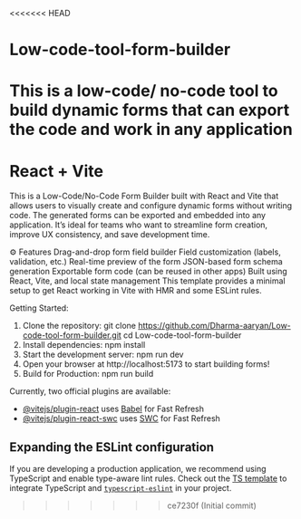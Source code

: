 <<<<<<< HEAD
# Low-code-tool-form-builder
This is a low-code/ no-code tool to build dynamic forms that can export the code and work in any application
=======
# React + Vite

This is a Low-Code/No-Code Form Builder built with React and Vite that allows users to visually create and configure dynamic forms without writing code. The generated forms can be exported and embedded into any application. It’s ideal for teams who want to streamline form creation, improve UX consistency, and save development time.

⚙️ Features
Drag-and-drop form field builder
Field customization (labels, validation, etc.)
Real-time preview of the form
JSON-based form schema generation
Exportable form code (can be reused in other apps)
Built using React, Vite, and local state management
This template provides a minimal setup to get React working in Vite with HMR and some ESLint rules.

Getting Started:
1. Clone the repository: git clone https://github.com/Dharma-aaryan/Low-code-tool-form-builder.git
     cd Low-code-tool-form-builder
3. Install dependencies: npm install
4. Start the development server: npm run dev
5. Open your browser at http://localhost:5173 to start building forms!
6. Build for Production: npm run build

Currently, two official plugins are available:
- [@vitejs/plugin-react](https://github.com/vitejs/vite-plugin-react/blob/main/packages/plugin-react/README.md) uses [Babel](https://babeljs.io/) for Fast Refresh
- [@vitejs/plugin-react-swc](https://github.com/vitejs/vite-plugin-react-swc) uses [SWC](https://swc.rs/) for Fast Refresh

## Expanding the ESLint configuration
If you are developing a production application, we recommend using TypeScript and enable type-aware lint rules. Check out the [TS template](https://github.com/vitejs/vite/tree/main/packages/create-vite/template-react-ts) to integrate TypeScript and [`typescript-eslint`](https://typescript-eslint.io) in your project.
>>>>>>> ce7230f (Initial commit)
